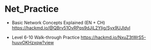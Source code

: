 # Net_Practice

+ Basic Network Concepts Explained (EN + CH)
  https://hackmd.io/@QBrv51OvRPqs9dJjL2YIig/Syx9UJldyl

+ Level 6-10 Walk-through Practice
  https://hackmd.io/NxuZ3tWrS5-huuvOKHzxqw?view
